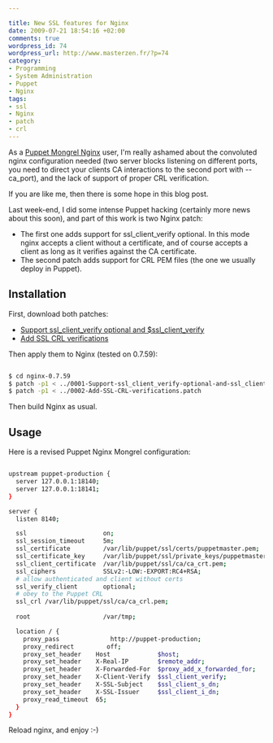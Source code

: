```yaml
--- 

title: New SSL features for Nginx
date: 2009-07-21 18:54:16 +02:00
comments: true
wordpress_id: 74
wordpress_url: http://www.masterzen.fr/?p=74
category: 
- Programming
- System Administration
- Puppet
- Nginx
tags: 
- ssl
- Nginx
- patch
- crl
---
```

As a [Puppet Mongrel Nginx](http://reductivelabs.com/trac/puppet/wiki/UsingMongrelNginx) user, I'm really ashamed about the convoluted nginx configuration needed (two server blocks listening on different ports, you need to direct your clients CA interactions to the second port with --ca_port), and the lack of support of proper CRL verification.

If you are like me, then there is some hope in this blog post.

Last week-end, I did some intense Puppet hacking (certainly more news about this soon), and part of this work is two Nginx patch:

- The first one adds support for ssl_client_verify optional. In this mode nginx accepts a client without a certificate, and of course accepts a client as long as it verifies against the CA certificate.
- The second patch adds support for CRL PEM files (the one we usually deploy in Puppet).


## Installation

First, download both patches:

- [Support ssl_client_verify optional and $ssl_client_verify](http://www.masterzen.fr/patches/nginx/0001-Support-ssl_client_verify-optional-and-ssl_client_v.patch)
- [Add SSL CRL verifications](http://www.masterzen.fr/patches/nginx/0002-Add-SSL-CRL-verifications.patch)


Then apply them to Nginx (tested on 0.7.59):
``` sh

$ cd nginx-0.7.59
$ patch -p1 < ../0001-Support-ssl_client_verify-optional-and-ssl_client_v.patch
$ patch -p1 < ../0002-Add-SSL-CRL-verifications.patch

```

Then build Nginx as usual.

## Usage

Here is a revised Puppet Nginx Mongrel configuration:
``` sh

upstream puppet-production {
  server 127.0.0.1:18140; 
  server 127.0.0.1:18141;
}

server {
  listen 8140;

  ssl                     on;
  ssl_session_timeout     5m;
  ssl_certificate         /var/lib/puppet/ssl/certs/puppetmaster.pem;
  ssl_certificate_key     /var/lib/puppet/ssl/private_keys/puppetmaster.pem;
  ssl_client_certificate  /var/lib/puppet/ssl/ca/ca_crt.pem;
  ssl_ciphers             SSLv2:-LOW:-EXPORT:RC4+RSA;
  # allow authenticated and client without certs
  ssl_verify_client       optional;
  # obey to the Puppet CRL
  ssl_crl /var/lib/puppet/ssl/ca/ca_crl.pem;
  
  root                    /var/tmp;

  location / {
    proxy_pass              http://puppet-production;
    proxy_redirect         off;
    proxy_set_header    Host             $host;
    proxy_set_header    X-Real-IP        $remote_addr;
    proxy_set_header    X-Forwarded-For  $proxy_add_x_forwarded_for;
    proxy_set_header    X-Client-Verify  $ssl_client_verify;
    proxy_set_header    X-SSL-Subject    $ssl_client_s_dn;
    proxy_set_header    X-SSL-Issuer     $ssl_client_i_dn;
    proxy_read_timeout  65;
  }
}

```

Reload nginx, and enjoy :-)

